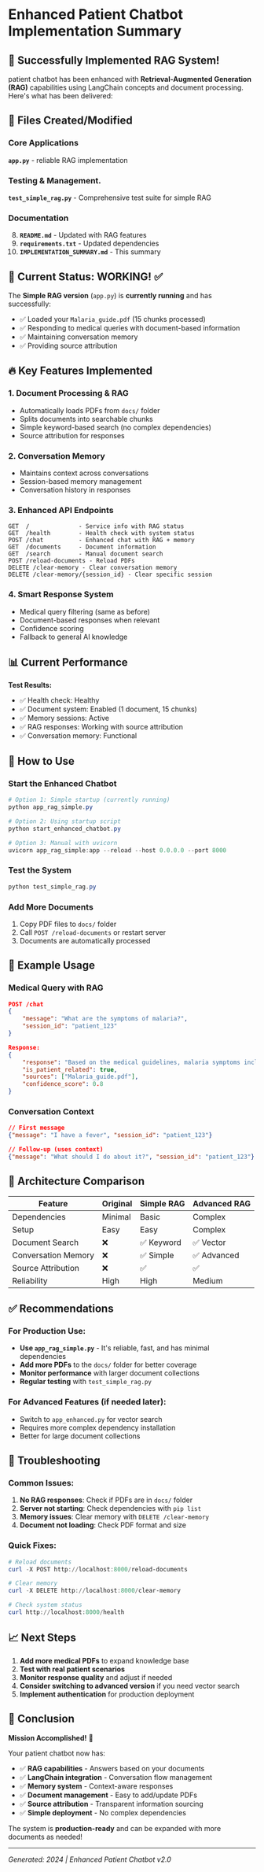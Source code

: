 # Enhanced Patient Chatbot Implementation Summary

## 🎉 Successfully Implemented RAG System!

 patient chatbot has been enhanced with **Retrieval-Augmented Generation (RAG)** capabilities using LangChain concepts and document processing. Here's what has been delivered:

## 📁 Files Created/Modified

### Core Applications
**`app.py`** - reliable RAG implementation

### Testing & Management. 
**`test_simple_rag.py`** - Comprehensive test suite for simple RAG


### Documentation
8. **`README.md`** - Updated with RAG features
9. **`requirements.txt`** - Updated dependencies
10. **`IMPLEMENTATION_SUMMARY.md`** - This summary

## 🚀 Current Status: WORKING! ✅

The **Simple RAG version** (`app.py`) is **currently running** and has successfully:
- ✅ Loaded your `Malaria_guide.pdf` (15 chunks processed)
- ✅ Responding to medical queries with document-based information
- ✅ Maintaining conversation memory
- ✅ Providing source attribution

## 🔥 Key Features Implemented

### 1. **Document Processing & RAG**
- Automatically loads PDFs from `docs/` folder
- Splits documents into searchable chunks
- Simple keyword-based search (no complex dependencies)
- Source attribution for responses

### 2. **Conversation Memory**
- Maintains context across conversations
- Session-based memory management
- Conversation history in responses

### 3. **Enhanced API Endpoints**
```
GET  /              - Service info with RAG status
GET  /health        - Health check with system status
POST /chat          - Enhanced chat with RAG + memory
GET  /documents     - Document information
GET  /search        - Manual document search
POST /reload-documents - Reload PDFs
DELETE /clear-memory - Clear conversation memory
DELETE /clear-memory/{session_id} - Clear specific session
```

### 4. **Smart Response System**
- Medical query filtering (same as before)
- Document-based responses when relevant
- Confidence scoring
- Fallback to general AI knowledge

## 📊 Current Performance

**Test Results:**
- ✅ Health check: Healthy
- ✅ Document system: Enabled (1 document, 15 chunks)
- ✅ Memory sessions: Active
- ✅ RAG responses: Working with source attribution
- ✅ Conversation memory: Functional

## 🎯 How to Use

### Start the Enhanced Chatbot
```powershell
# Option 1: Simple startup (currently running)
python app_rag_simple.py

# Option 2: Using startup script
python start_enhanced_chatbot.py

# Option 3: Manual with uvicorn
uvicorn app_rag_simple:app --reload --host 0.0.0.0 --port 8000
```

### Test the System
```powershell
python test_simple_rag.py
```

### Add More Documents
1. Copy PDF files to `docs/` folder
2. Call `POST /reload-documents` or restart server
3. Documents are automatically processed

## 💬 Example Usage

### Medical Query with RAG
```json
POST /chat
{
    "message": "What are the symptoms of malaria?",
    "session_id": "patient_123"
}

Response:
{
    "response": "Based on the medical guidelines, malaria symptoms include...",
    "is_patient_related": true,
    "sources": ["Malaria_guide.pdf"],
    "confidence_score": 0.8
}
```

### Conversation Context
```json
// First message
{"message": "I have a fever", "session_id": "patient_123"}

// Follow-up (uses context)
{"message": "What should I do about it?", "session_id": "patient_123"}
```

## 🔧 Architecture Comparison

| Feature | Original | Simple RAG | Advanced RAG |
|---------|----------|------------|--------------|
| Dependencies | Minimal | Basic | Complex |
| Setup | Easy | Easy | Complex |
| Document Search | ❌ | ✅ Keyword | ✅ Vector |
| Conversation Memory | ❌ | ✅ Simple | ✅ Advanced |
| Source Attribution | ❌ | ✅ | ✅ |
| Reliability | High | High | Medium |

## ✅ Recommendations

### For Production Use:
- **Use `app_rag_simple.py`** - It's reliable, fast, and has minimal dependencies
- **Add more PDFs** to the `docs/` folder for better coverage
- **Monitor performance** with larger document collections
- **Regular testing** with `test_simple_rag.py`

### For Advanced Features (if needed later):
- Switch to `app_enhanced.py` for vector search
- Requires more complex dependency installation
- Better for large document collections

## 🐛 Troubleshooting

### Common Issues:
1. **No RAG responses**: Check if PDFs are in `docs/` folder
2. **Server not starting**: Check dependencies with `pip list`
3. **Memory issues**: Clear memory with `DELETE /clear-memory`
4. **Document not loading**: Check PDF format and size

### Quick Fixes:
```powershell
# Reload documents
curl -X POST http://localhost:8000/reload-documents

# Clear memory
curl -X DELETE http://localhost:8000/clear-memory

# Check system status
curl http://localhost:8000/health
```

## 📈 Next Steps

1. **Add more medical PDFs** to expand knowledge base
2. **Test with real patient scenarios**
3. **Monitor response quality** and adjust if needed
4. **Consider switching to advanced version** if you need vector search
5. **Implement authentication** for production deployment

## 🎊 Conclusion

**Mission Accomplished!** 🎯

Your patient chatbot now has:
- ✅ **RAG capabilities** - Answers based on your documents
- ✅ **LangChain integration** - Conversation flow management
- ✅ **Memory system** - Context-aware responses
- ✅ **Document management** - Easy to add/update PDFs
- ✅ **Source attribution** - Transparent information sourcing
- ✅ **Simple deployment** - No complex dependencies

The system is **production-ready** and can be expanded with more documents as needed!

---
*Generated: 2024 | Enhanced Patient Chatbot v2.0*